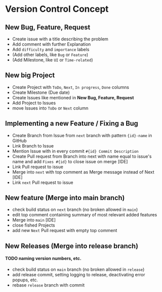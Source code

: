 # Version Control Concept

## New Bug, Feature, Request
- Create issue with a title describing the problem
- Add comment with further Explanation
- Add `difficulty` and `importance` labels
- (Add other labels, like `Bug` or `Feature`)
- (Add Milestone, like `UI` or `Time-related`)

## New big Project
- Create Project with `ToDo`, `Next`, `In progress`, `Done` columns
- Create Milestone (Due date)
- Create Issues like mentioned in **New Bug, Feature, Request**
- Add Project to Issues
- move Issues into `ToDo` or `Next` column

## Implementing a new Feature / Fixing a Bug
- Create Branch from Issue from `next` branch with pattern `{id}-name` in GitHub
- Link Branch to Issue
- Mention Issue with in every commit `#{id} Commit Description`
- Create Pull request from Branch into next with name equal to issue's name and add `Fixes #{id}` to close issue on merge [IDE]
- Link Pull request to issue
- Merge into `next` with top comment as Merge message instead of Next [IDE] 
- Link `next` Pull request to issue

## New feature (Merge into main branch)
- check build status on `next` branch (no broken allowed in `main`)
- edit top comment containing summary of most relevant added features
- Merge into `main` [IDE]
- close fished Projects
- add new `Next` Pull request with empty top comment

## New Releases (Merge into release branch)
#### TODO naming version numbers, etc.
- check build status on `main` branch (no broken allowed in `release`)
- add release commit, setting logging to release, deactivating error popups, etc.
- rebase `release` branch with commit
